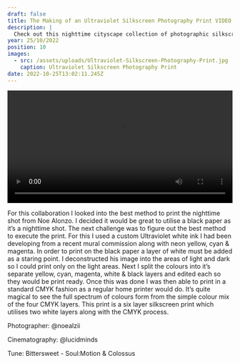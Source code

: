 ```yaml
---
draft: false
title: The Making of an Ultraviolet Silkscreen Photography Print VIDEO | Collaboration with Noe Alonzo - Neon Cityscape, Seoul
description: |
  Check out this nighttime cityscape collection of photographic silkscreen prints I made in collaboration with @noealzii.
year: 25/10/2022
position: 10
images:
  - src: /assets/uploads/Ultraviolet-Silkscreen-Photography-Print.jpg
    caption: Ultraviolet Silkscreen Photography Print                 
date: 2022-10-25T13:02:11.245Z
---
```


 <!-- Add your local MP4 video -->
  <video width="100%" height="auto" controls>
    <source src="/assets/videos/Noe_Alonzo_Rob_Green_Seoul_Night.mp4" type="video/mp4">
  </video>

For this collaboration I looked into the best method to print the nighttime shot from Noe Alonzo. I decided it would be great to utilise a black paper as it’s a nighttime shot. The next challenge was to figure out the best method to execute the print. For this I used a custom Ultraviolet white ink I had been developing from a recent mural commission along with neon yellow, cyan & magenta. In order to print on the black paper a layer of white must be added as a staring point. I deconstructed his image into the areas of light and dark so I could print only on the light areas. Next I split the colours into it’s separate yellow, cyan, magenta, white & black layers and edited each so they would be print ready. Once this was done I was then able to print in a standard CMYK fashion as a regular home printer would do. It’s quite magical to see the full spectrum of colours form from the simple colour mix of the four CMYK layers. This print is a six layer silkscreen print which utilises two white layers along with the CMYK process.

Photographer: @noealzii

Cinematography: @lucidminds

Tune: Bittersweet - Soul:Motion & Colossus